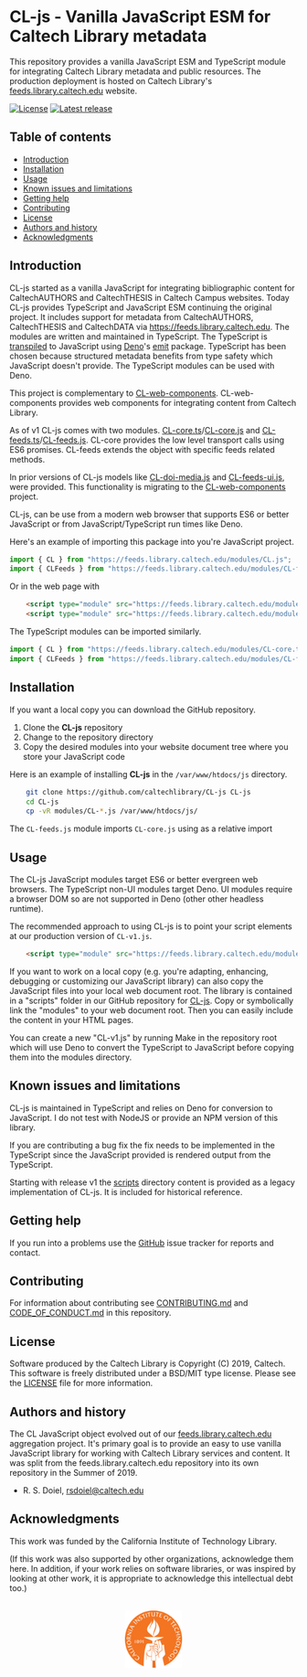 CL-js - Vanilla JavaScript ESM for Caltech Library metadata
===========================================================

This repository provides a vanilla JavaScript ESM and TypeScript module for integrating Caltech Library metadata and public resources. The production deployment is hosted on Caltech Library's [feeds.library.caltech.edu](https://feeds.library.caltech.edu) website.

[![License](https://img.shields.io/badge/License-BSD%203--Clause-blue.svg?style=flat-square)](https://choosealicense.com/licenses/bsd-3-clause)
[![Latest release](https://img.shields.io/badge/Latest_release-1.0.0-b44e88.svg?style=flat-square)](http://shields.io)


Table of contents
-----------------

* [Introduction](#introduction)
* [Installation](#installation)
* [Usage](#usage)
* [Known issues and limitations](#known-issues-and-limitations)
* [Getting help](#getting-help)
* [Contributing](#contributing)
* [License](#license)
* [Authors and history](#authors-and-history)
* [Acknowledgments](#authors-and-acknowledgments)


Introduction
------------

CL-js started as a vanilla JavaScript for integrating bibliographic content for CaltechAUTHORS and CaltechTHESIS in Caltech Campus websites. Today CL-js provides TypeScript and JavaScript ESM continuing the original project. It includes support for metadata from CaltechAUTHORS, CaltechTHESIS and CaltechDATA via <https://feeds.library.caltech.edu>. The modules are written and maintained in TypeScript. The TypeScript is [transpiled](https://en.wikipedia.org/wiki/Source-to-source_compiler "source to source translation") to JavaScript using [Deno](https://deno.com)'s [emit](https://jsr.io/@deno/emit) package. TypeScript has been chosen because structured metadata benefits from type safety which JavaScript doesn't provide. The TypeScript modules can be used with Deno.

This project is complementary to [CL-web-components](https://github.com/caltechlibrary/CL-web-components "web components shared between Caltech Library projects"). CL-web-components provides web components for integrating content from Caltech Library.

As of v1 CL-js comes with two modules. [CL-core.ts](CL-core.ts)/[CL-core.js](modules/CL-core.js) and [CL-feeds.ts](CL-feeds.ts)/[CL-feeds.js](modules/CL-feeds.js). CL-core provides the low level transport calls using ES6 promises. CL-feeds extends the object with specific feeds related methods. 

In prior versions of CL-js models like [CL-doi-media.js](scripts/CL-doi-media.js) and [CL-feeds-ui.js](scripts/CL-feeds-ui.js), were provided. This functionality is migrating to the [CL-web-components](https://github.com/caltechlibrary/CL-web-components) project.

CL-js, can be use from a modern web browser that supports ES6 or better JavaScript or from JavaScript/TypeScript run times like Deno.

Here's an example of importing this package into you're JavaScript project.

~~~JavaScript
import { CL } from "https://feeds.library.caltech.edu/modules/CL.js";
import { CLFeeds } from "https://feeds.library.caltech.edu/modules/CL-feeds.js";
~~~

Or in the web page with 

~~~HTML
    <script type="module" src="https://feeds.library.caltech.edu/modules/CL.js"></script>
    <script type="module" src="https://feeds.library.caltech.edu/modules/CL-feeds.js"></script>
~~~

The TypeScript modules can be imported similarly.

~~~JavaScript
import { CL } from "https://feeds.library.caltech.edu/modules/CL-core.ts";
import { CLFeeds } from "https://feeds.library.caltech.edu/modules/CL-feeds.ts";`.
~~~

Installation
------------

If you want a local copy you can download the GitHub repository.

1. Clone the **CL-js** repository
2. Change to the repository directory
3. Copy the desired modules into your website document tree where you store your JavaScript code

Here is an example of installing **CL-js** in the `/var/www/htdocs/js` directory.

```bash
    git clone https://github.com/caltechlibrary/CL-js CL-js
    cd CL-js
    cp -vR modules/CL-*.js /var/www/htdocs/js/
```

The `CL-feeds.js` module imports `CL-core.js` using as a relative import

Usage
-----

The CL-js JavaScript modules target ES6 or better evergreen web browsers. The TypeScript non-UI modules target Deno. UI modules require a browser DOM so are not supported in Deno (other other headless runtime).

The recommended approach to using CL-js is to point your script elements at our production version of `CL-v1.js`.

```html
    <script type="module" src="https://feeds.library.caltech.edu/modules/CL-v1.js"></script>
```

If you want to work on a local copy (e.g. you're adapting, enhancing, debugging or customizing our JavaScript library) can also copy the JavaScript files into your local web document root.  The library is contained in a "scripts" folder in our GitHub repository for [CL-js](https://github.com/caltechlibrary/CL-js). Copy or symbolically link the "modules" to your web document root. Then you can easily include the content in your HTML pages.

You can create a new "CL-v1.js" by running Make in the repository root which will use Deno to convert the TypeScript to JavaScript before copying them into the modules directory.

Known issues and limitations
----------------------------

CL-js is maintained in TypeScript and relies on Deno for conversion to JavaScript. I do not test with NodeJS or provide an NPM version of this library.

If you are contributing a bug fix the fix needs to be implemented in the TypeScript since the JavaScript provided is rendered output from the TypeScript.

Starting with release v1 the [scripts](scripts/) directory content is provided as a legacy implementation of CL-js. It is included for historical reference.

Getting help
------------

If you run into a problems use the [GitHub](https://github.com/caltechlibrary/cl-js/issues) issue tracker for
reports and contact.

Contributing
------------

For information about contributing see [CONTRIBUTING.md](contributing.html)
and [CODE_OF_CONDUCT.md](code-of-conduct.html) in this repository.


License
-------

Software produced by the Caltech Library is Copyright (C) 2019, Caltech.  This software is freely distributed under a BSD/MIT type license.  Please see the [LICENSE](LICENSE) file for more information.


Authors and history
---------------------------

The CL JavaScript object evolved out of our [feeds.library.caltech.edu](https://feeds.library.caltech.edu) aggregation project. It's primary goal is to provide an easy to use vanilla JavaScript library for working with Caltech Library services and content.  It was split from the feeds.library.caltech.edu repository into its own repository in the Summer of 2019.

- R. S. Doiel, <rsdoiel@caltech.edu>

Acknowledgments
---------------

This work was funded by the California Institute of Technology Library.

(If this work was also supported by other organizations, acknowledge them here.  In addition, if your work relies on software libraries, or was inspired by looking at other work, it is appropriate to acknowledge this intellectual debt too.)

<div align="center">
  <br>
  <a href="https://www.caltech.edu">
    <img width="100" height="100" src="assets/caltech-round.svg">
  </a>
</div>
